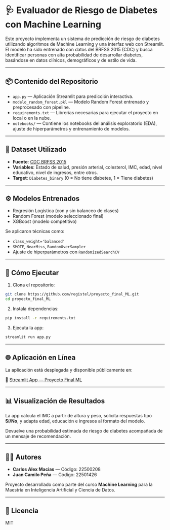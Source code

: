 
# 🩺 Evaluador de Riesgo de Diabetes con Machine Learning

Este proyecto implementa un sistema de predicción de riesgo de diabetes utilizando algoritmos de Machine Learning y una interfaz web con Streamlit. El modelo ha sido entrenado con datos del BRFSS 2015 (CDC) y busca identificar personas con alta probabilidad de desarrollar diabetes, basándose en datos clínicos, demográficos y de estilo de vida.

---

## 📦 Contenido del Repositorio

- `app.py` — Aplicación Streamlit para predicción interactiva.
- `modelo_random_forest.pkl` — Modelo Random Forest entrenado y preprocesado con pipeline.
- `requirements.txt` — Librerías necesarias para ejecutar el proyecto en local o en la nube.
- `notebooks/` — Contiene los notebooks del análisis exploratorio (EDA), ajuste de hiperparámetros y entrenamiento de modelos.

---

## 🧪 Dataset Utilizado

- **Fuente**: [CDC BRFSS 2015](https://www.kaggle.com/datasets/alexteboul/diabetes-health-indicators-dataset)
- **Variables**: Estado de salud, presión arterial, colesterol, IMC, edad, nivel educativo, nivel de ingresos, entre otros.
- **Target**: `Diabetes_binary` (0 = No tiene diabetes, 1 = Tiene diabetes)

---

## ⚙️ Modelos Entrenados

- Regresión Logística (con y sin balanceo de clases)
- Random Forest (modelo seleccionado final)
- XGBoost (modelo competitivo)

Se aplicaron técnicas como:
- `class_weight='balanced'`
- `SMOTE`, `NearMiss`, `RandomOverSampler`
- Ajuste de hiperparámetros con `RandomizedSearchCV`

---

## 🚀 Cómo Ejecutar

1. Clona el repositorio:
```bash
git clone https://github.com/registel/proyecto_final_ML.git
cd proyecto_final_ML
```

2. Instala dependencias:
```bash
pip install -r requirements.txt
```

3. Ejecuta la app:
```bash
streamlit run app.py
```

---

## 🌐 Aplicación en Línea

La aplicación está desplegada y disponible públicamente en:

🔗 [Streamlit App — Proyecto Final ML](https://proyectofinalml-izxj6pyn34xb9idctwqrwx.streamlit.app/)

---

## 📊 Visualización de Resultados

La app calcula el IMC a partir de altura y peso, solicita respuestas tipo **Sí/No**, y adapta edad, educación e ingresos al formato del modelo.

Devuelve una probabilidad estimada de riesgo de diabetes acompañada de un mensaje de recomendación.

---

## 👨‍💻 Autores

- **Carlos Alex Macias** — Código: 22500208  
- **Juan Camilo Peña** — Código: 22501426

Proyecto desarrollado como parte del curso **Machine Learning** para la Maestría en Inteligencia Artificial y Ciencia de Datos.

---

## 📄 Licencia

MIT
